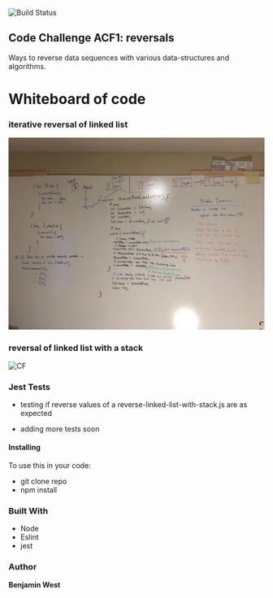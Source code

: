 ![Build Status](https://travis-ci.com/bgwest/coding-challenges.svg?branch=reversals)

## Code Challenge ACF1: reversals

Ways to reverse data sequences with various data-structures and algorithms.

# Whiteboard of code

### iterative reversal of linked list 

![CF](./src/lib/assests/iterative-reversal-linked-list.jpg) 

### reversal of linked list with a stack

![CF](./src/lib/assests/reverse-linked-list-with-stack.jpg) 

### Jest Tests

- testing if reverse values of a reverse-linked-list-with-stack.js are as expected

- adding more tests soon

#### Installing

To use this in your code:

- git clone repo 
- npm install 

### Built With

* Node
* Eslint
* jest

### Author

**Benjamin West** 

